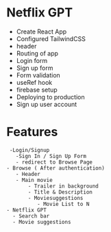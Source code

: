 # Netflix GPT
 
  - Create React App
  - Configured TailwindCSS
  - header
  - Routing of app
  - Login form
  - Sign up form
  - Form validation
  - useRef hook
  - firebase setup
  - Deploying to production
  - Sign up user account





  # Features
     -Login/Signup
       -Sign In / Sign Up Form
       - redirect to Browse Page
    - Browse ( After authentication)
       - Header
       - Main movie
           - Trailer in background
           - Title & Description
           - Moviesuggestions
              - Movie List to N
    - Netflix GPT
      - Search bar
      - Movie suggestions